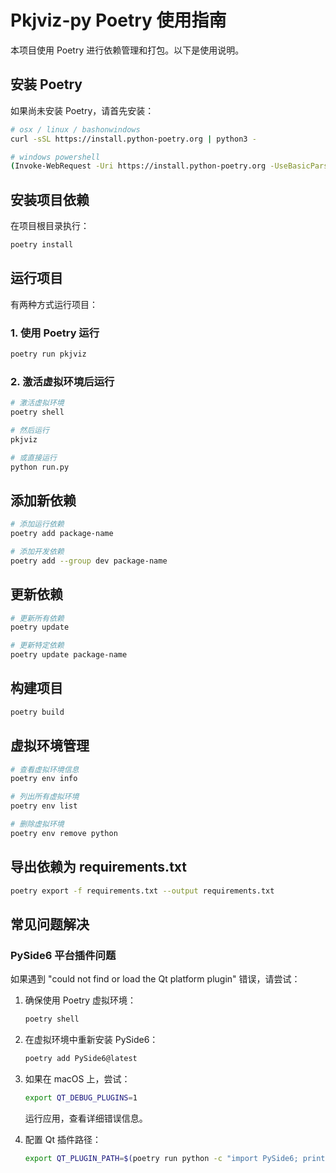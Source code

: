 # Pkjviz-py Poetry 使用指南

本项目使用 Poetry 进行依赖管理和打包。以下是使用说明。

## 安装 Poetry

如果尚未安装 Poetry，请首先安装：

```bash
# osx / linux / bashonwindows
curl -sSL https://install.python-poetry.org | python3 -

# windows powershell
(Invoke-WebRequest -Uri https://install.python-poetry.org -UseBasicParsing).Content | python -
```

## 安装项目依赖

在项目根目录执行：

```bash
poetry install
```

## 运行项目

有两种方式运行项目：

### 1. 使用 Poetry 运行

```bash
poetry run pkjviz
```

### 2. 激活虚拟环境后运行

```bash
# 激活虚拟环境
poetry shell

# 然后运行
pkjviz

# 或直接运行
python run.py
```

## 添加新依赖

```bash
# 添加运行依赖
poetry add package-name

# 添加开发依赖
poetry add --group dev package-name
```

## 更新依赖

```bash
# 更新所有依赖
poetry update

# 更新特定依赖
poetry update package-name
```

## 构建项目

```bash
poetry build
```

## 虚拟环境管理

```bash
# 查看虚拟环境信息
poetry env info

# 列出所有虚拟环境
poetry env list

# 删除虚拟环境
poetry env remove python
```

## 导出依赖为 requirements.txt

```bash
poetry export -f requirements.txt --output requirements.txt
```

## 常见问题解决

### PySide6 平台插件问题

如果遇到 "could not find or load the Qt platform plugin" 错误，请尝试：

1. 确保使用 Poetry 虚拟环境：
   ```bash
   poetry shell
   ```

2. 在虚拟环境中重新安装 PySide6：
   ```bash
   poetry add PySide6@latest
   ```

3. 如果在 macOS 上，尝试：
   ```bash
   export QT_DEBUG_PLUGINS=1
   ```
   运行应用，查看详细错误信息。

4. 配置 Qt 插件路径：
   ```bash
   export QT_PLUGIN_PATH=$(poetry run python -c "import PySide6; print(PySide6.__path__[0] + '/Qt/plugins')")
   ``` 